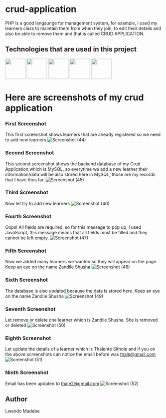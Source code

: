# crud-application
PHP is a good langaunge for management system, for example, I used my learners class to maintain them from when they join, 
to edit their details and also be able to remove them and that is called CRUD APPLICATION. 

## Technologies that are used in this project
<img src="https://github.com/LwandoMadebe/crud-application/assets/147529941/09aa97ec-c999-4440-ade9-7d310898cf55" width='65'>
<img src="https://github.com/LwandoMadebe/crud-application/assets/147529941/d3fd6861-50d4-4258-a24b-772d6ab36e37" width='65'>
<img src="https://github.com/LwandoMadebe/crud-application/assets/147529941/937c188b-2b88-4c85-8e15-2fc8aeb09f2d" width='65'>
<img src="https://github.com/LwandoMadebe/crud-application/assets/147529941/9f8be959-2213-485b-9f10-ac863807c695" width='65'>
<img src="https://github.com/LwandoMadebe/crud-application/assets/147529941/57774780-def2-43a8-9281-3cc24980cd69" width='65'>


# Here are screenshots of my crud application
### First Screenshot
This first screenshot shows learners that are already registered so we need to add new learners
![Screenshot (44)](https://github.com/LwandoMadebe/crud-application/assets/147529941/68c5181a-4ab5-404f-a552-93dfc3da04a4)

### Second Screenshot
This second screenshot shows the backend database of my Crud Application which is MySQL, so everytime we add a new learner
their information/data will be also stored here in MySQL, those are my records that I have thus far.
![Screenshot (45)](https://github.com/LwandoMadebe/crud-application/assets/147529941/02e37a5d-9603-441c-b17a-bf36caa95039)

### Third Screenshot
Now let try to add new learners
![Screenshot (46)](https://github.com/LwandoMadebe/crud-application/assets/147529941/fba23318-3510-450c-81d1-3051772bff42)

### Fourth Screenshot
Oops! All fields are required, so for this message to pop up, I used JavaScript, this message means that all fields must be filled and they 
cannot be left empty.
![Screenshot (47)](https://github.com/LwandoMadebe/crud-application/assets/147529941/381667b2-3ad8-454e-bac6-62145407faba)

### Fifth Screenshot
Now we added many learners we wanted so they will appear on the page. Keep an eye on the name Zandile Shusha
![Screenshot (48)](https://github.com/LwandoMadebe/crud-application/assets/147529941/a78e171e-d2d5-4ff3-a282-91dbba349c88)

### Sixth Screenshot
The database is also updated because the data is stored here. Keep an eye on the name Zandile Shusha
![Screenshot (49)](https://github.com/LwandoMadebe/crud-application/assets/147529941/e8c1bf33-73e3-4039-803c-74eb31ddf996)

### Seventh Screenshot
Let remove or delete one learner which is Zandile Shusha. She is removed or deleted
![Screenshot (50)](https://github.com/LwandoMadebe/crud-application/assets/147529941/22de1df1-daf3-4bf4-9819-dcf3795787b9)

### Eighth Screenshot
Let update the details of a learner which is Thalente Sithole and if you on the above screenshots can notice the email before was thale@gmail.com
![Screenshot (51)](https://github.com/LwandoMadebe/crud-application/assets/147529941/b6528660-a211-4ec6-addd-8fcac1494e6b)

### Ninth Screenshot 
Email has been updated to thale2@gmail.com
![Screenshot (52)](https://github.com/LwandoMadebe/crud-application/assets/147529941/ca2c5ada-37ed-4a78-b14f-40b9242081a4)

## Author
Lwando Madebe
